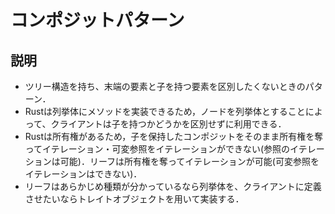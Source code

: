 # コンポジットパターン

## 説明

- ツリー構造を持ち、末端の要素と子を持つ要素を区別したくないときのパターン．
- Rustは列挙体にメソッドを実装できるため，ノードを列挙体とすることによって、クライアントは子を持つかどうかを区別せずに利用できる．
- Rustは所有権があるため，子を保持したコンポジットをそのまま所有権を奪ってイテレーション・可変参照をイテレーションができない(参照のイテレーションは可能)．リーフは所有権を奪ってイテレーションが可能(可変参照をイテレーションはできない)．
- リーフはあらかじめ種類が分かっているなら列挙体を、クライアントに定義させたいならトレイトオブジェクトを用いて実装する．
